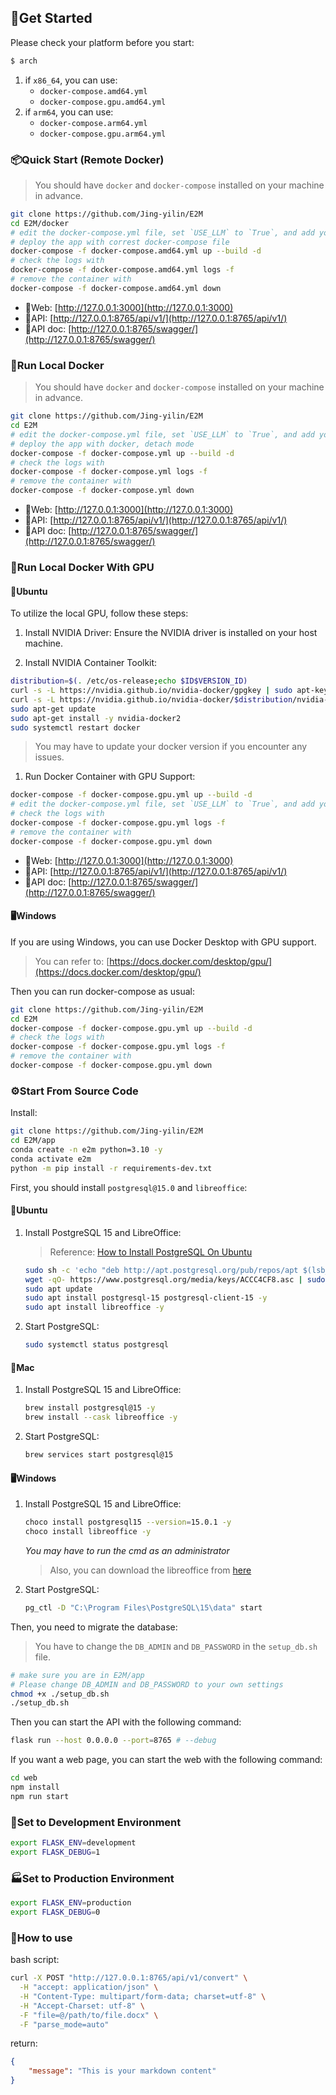 ## 🚀Get Started

Please check your platform before you start:
```bash
$ arch
```
1. if `x86_64`, you can use:
   - `docker-compose.amd64.yml`
   - `docker-compose.gpu.amd64.yml`
2. if `arm64`, you can use:
   - `docker-compose.arm64.yml`
   - `docker-compose.gpu.arm64.yml`


### 📦Quick Start (Remote Docker)

> You should have `docker` and `docker-compose` installed on your machine in advance.

```bash
git clone https://github.com/Jing-yilin/E2M
cd E2M/docker
# edit the docker-compose.yml file, set `USE_LLM` to `True`, and add your API key
# deploy the app with correst docker-compose file
docker-compose -f docker-compose.amd64.yml up --build -d
# check the logs with
docker-compose -f docker-compose.amd64.yml logs -f
# remove the container with
docker-compose -f docker-compose.amd64.yml down
```


- 🚀Web: [http://127.0.0.1:3000](http://127.0.0.1:3000)
- 🚀API: [http://127.0.0.1:8765/api/v1/](http://127.0.0.1:8765/api/v1/)
- 🚀API doc: [http://127.0.0.1:8765/swagger/](http://127.0.0.1:8765/swagger/)


### 🐬Run Local Docker

> You should have `docker` and `docker-compose` installed on your machine in advance.

```bash
git clone https://github.com/Jing-yilin/E2M
cd E2M
# edit the docker-compose.yml file, set `USE_LLM` to `True`, and add your API key
# deploy the app with docker, detach mode
docker-compose -f docker-compose.yml up --build -d
# check the logs with
docker-compose -f docker-compose.yml logs -f
# remove the container with
docker-compose -f docker-compose.yml down
```

- 🚀Web: [http://127.0.0.1:3000](http://127.0.0.1:3000)
- 🚀API: [http://127.0.0.1:8765/api/v1/](http://127.0.0.1:8765/api/v1/)
- 🚀API doc: [http://127.0.0.1:8765/swagger/](http://127.0.0.1:8765/swagger/)

### 🐬Run Local Docker With GPU

#### 🐧Ubuntu

To utilize the local GPU, follow these steps:

1. Install NVIDIA Driver: Ensure the NVIDIA driver is installed on your host machine.

2. Install NVIDIA Container Toolkit:

```bash
distribution=$(. /etc/os-release;echo $ID$VERSION_ID)
curl -s -L https://nvidia.github.io/nvidia-docker/gpgkey | sudo apt-key add -
curl -s -L https://nvidia.github.io/nvidia-docker/$distribution/nvidia-docker.list | sudo tee /etc/apt/sources.list.d/nvidia-docker.list
sudo apt-get update
sudo apt-get install -y nvidia-docker2
sudo systemctl restart docker
```

> You may have to update your docker version if you encounter any issues.

1. Run Docker Container with GPU Support:

```bash
docker-compose -f docker-compose.gpu.yml up --build -d
# edit the docker-compose.yml file, set `USE_LLM` to `True`, and add your API key
# check the logs with
docker-compose -f docker-compose.gpu.yml logs -f
# remove the container with
docker-compose -f docker-compose.gpu.yml down
```

- 🚀Web: [http://127.0.0.1:3000](http://127.0.0.1:3000)
- 🚀API: [http://127.0.0.1:8765/api/v1/](http://127.0.0.1:8765/api/v1/)
- 🚀API doc: [http://127.0.0.1:8765/swagger/](http://127.0.0.1:8765/swagger/)

#### 🖥️Windows

If you are using Windows, you can use Docker Desktop with GPU support.

> You can refer to: [https://docs.docker.com/desktop/gpu/](https://docs.docker.com/desktop/gpu/)

Then you can run docker-compose as usual:

```bash
git clone https://github.com/Jing-yilin/E2M
cd E2M
docker-compose -f docker-compose.gpu.yml up --build -d
# check the logs with
docker-compose -f docker-compose.gpu.yml logs -f
# remove the container with
docker-compose -f docker-compose.gpu.yml down
```

### ⚙️Start From Source Code

Install:

```bash
git clone https://github.com/Jing-yilin/E2M
cd E2M/app
conda create -n e2m python=3.10 -y
conda activate e2m
python -m pip install -r requirements-dev.txt
```

First, you should install `postgresql@15.0` and `libreoffice`:

#### 🐧Ubuntu

1. Install PostgreSQL 15 and LibreOffice:

    > Reference: [How to Install PostgreSQL On Ubuntu](https://www.linuxtechi.com/how-to-install-postgresql-on-ubuntu/)

    ```sh
    sudo sh -c 'echo "deb http://apt.postgresql.org/pub/repos/apt $(lsb_release -cs)-pgdg main" > /etc/apt/sources.list.d/pgdg.list'
    wget -qO- https://www.postgresql.org/media/keys/ACCC4CF8.asc | sudo tee /etc/apt/trusted.gpg.d/pgdg.asc &>/dev/null
    sudo apt update
    sudo apt install postgresql-15 postgresql-client-15 -y
    sudo apt install libreoffice -y
    ```

2. Start PostgreSQL:
    ```sh
    sudo systemctl status postgresql
    ```

#### 🍏Mac

1. Install PostgreSQL 15 and LibreOffice:
    ```sh
    brew install postgresql@15 -y
    brew install --cask libreoffice -y
    ```
2. Start PostgreSQL:
    ```sh
    brew services start postgresql@15
    ```

#### 🖥️Windows

1. Install PostgreSQL 15 and LibreOffice:

    ```sh
    choco install postgresql15 --version=15.0.1 -y
    choco install libreoffice -y
    ```

    _You may have to run the cmd as an administrator_

    > Also, you can download the libreoffice from [here](https://www.libreoffice.org/download/download/)

2. Start PostgreSQL:
    ```sh
    pg_ctl -D "C:\Program Files\PostgreSQL\15\data" start
    ```

Then, you need to migrate the database:

> You have to change the `DB_ADMIN` and `DB_PASSWORD` in the `setup_db.sh` file.

```bash
# make sure you are in E2M/app
# Please change DB_ADMIN and DB_PASSWORD to your own settings
chmod +x ./setup_db.sh
./setup_db.sh
```

Then you can start the API with the following command:

```bash
flask run --host 0.0.0.0 --port=8765 # --debug
```

If you want a web page, you can start the web with the following command:

```bash
cd web
npm install
npm run start
```

### 🔧Set to Development Environment

```bash
export FLASK_ENV=development
export FLASK_DEBUG=1
```

### 🏭Set to Production Environment

```bash
export FLASK_ENV=production
export FLASK_DEBUG=0
```

### 📖How to use

bash script:

```bash
curl -X POST "http://127.0.0.1:8765/api/v1/convert" \
  -H "accept: application/json" \
  -H "Content-Type: multipart/form-data; charset=utf-8" \
  -H "Accept-Charset: utf-8" \
  -F "file=@/path/to/file.docx" \
  -F "parse_mode=auto"
```

return:

```json
{
    "message": "This is your markdown content"
}
```